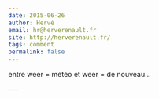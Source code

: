 ```yaml
---
date: 2015-06-26
author: Hervé
email: hr@herverenault.fr
site: http://herverenault.fr/
tags: comment
permalink: false
---
```


<p>entre weer = météo et weer = de nouveau...</p>
---